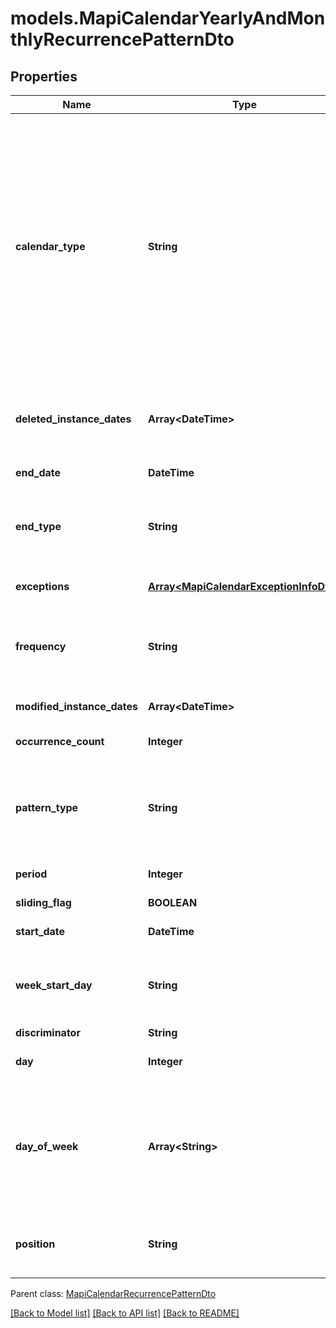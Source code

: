 # models.MapiCalendarYearlyAndMonthlyRecurrencePatternDto
## Properties
Name | Type | Description | Notes
------------ | ------------- | ------------- | -------------
**calendar_type** | **String** | Enumerated the calendar type of the mapi recurrence Enum, available values: Default, CalGregorian, CalGregorianUs, CalJapan, CalTaiwan, CalKorea, CalHijri, CalThai, CalHebrew, CalGregorianMeFrench, CalGregorianArabic, CalGregorianXLitEnglish, CalGregorianXLitFrench, CalLunarJapanese, CalChineseLunar, CalSaka, CalLunarEtoChn, CalLunarEtoKor, CalLunarRokuyou, CalLunarKorean, CalUmAlQura | 
**deleted_instance_dates** | **Array&lt;DateTime&gt;** | An array of dates, each of which is the original instance date of either a deleted instance or a modified instance for this recurrence.              | [optional] 
**end_date** | **DateTime** | End date of an item recurrence pattern.              | 
**end_type** | **String** | Enumerates the ending type for the recurrence. Enum, available values: None, EndAfterDate, EndAfterNOccurrences, NeverEnd | 
**exceptions** | [**Array&lt;MapiCalendarExceptionInfoDto&gt;**](MapiCalendarExceptionInfoDto.md) | An exception specifies changes to an instance of a recurring series.              | [optional] 
**frequency** | **String** | Enumerates mapi calendar recurrence frequency Enum, available values: None, Daily, Weekly, Monthly, Yearly | 
**modified_instance_dates** | **Array&lt;DateTime&gt;** | An array of dates, each of which is the date of a modified instance.              | [optional] 
**occurrence_count** | **Integer** | Number of occurrences in a recurrence.              | 
**pattern_type** | **String** | Enumerates the mapi calendar recurrence pattern types Enum, available values: Day, Week, Month, MonthEnd, MonthNth, HjMonth, HjMonthNth, HjMonthEnd | 
**period** | **Integer** | Interval at which the meeting pattern repeats.              | 
**sliding_flag** | **BOOLEAN** | Defines whether pattern is sliding or not.              | 
**start_date** | **DateTime** | Start date of an item recurrence pattern.              | 
**week_start_day** | **String** | Day of week. Enum, available values: Sunday, Monday, Tuesday, Wednesday, Thursday, Friday, Saturday | 
**discriminator** | **String** |  | 
**day** | **Integer** | Day of the month on which the recurrence falls.              | 
**day_of_week** | **Array&lt;String&gt;** | Days of week at which the event occurs.              Items: Enumerates the days of week of the mapi calendar recurrence pattern Enum, available values: Saturday, Friday, Thursday, Wednesday, Tuesday, Monday, Sunday | [optional] 
**position** | **String** | Day positions, typically found in a month. Enum, available values: None, First, Second, Third, Fourth, Last | 

 Parent class: [MapiCalendarRecurrencePatternDto](MapiCalendarRecurrencePatternDto.md)

[[Back to Model list]](README.md#documentation-for-models) [[Back to API list]](README.md#documentation-for-api-endpoints) [[Back to README]](README.md)


